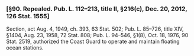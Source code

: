 ### [§90. Repealed. Pub. L. 112–213, title II, §216(c), Dec. 20, 2012, 126 Stat. 1555] ###

Section, act Aug. 4, 1949, ch. 393, 63 Stat. 502; Pub. L. 85–726, title XIV, §1404, Aug. 23, 1958, 72 Stat. 808; Pub. L. 94–546, §1(8), Oct. 18, 1976, 90 Stat. 2519, authorized the Coast Guard to operate and maintain floating ocean stations.